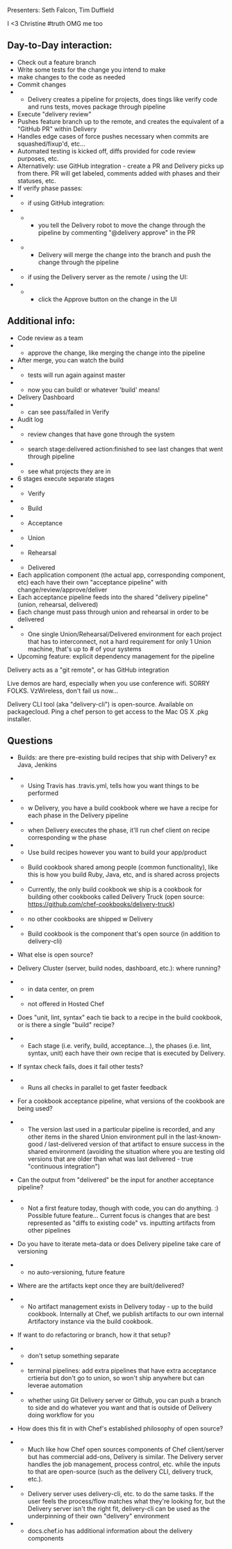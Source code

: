 
Presenters: Seth Falcon, Tim Duffield

I <3 Christine
#truth
OMG me too

## Day-to-Day interaction:
* Check out a feature branch
* Write some tests for the change you intend to make
* make changes to the code as needed
* Commit changes
* * Delivery creates a pipeline for projects, does tings like verify code and runs tests, moves package through pipeline
* Execute "delivery review"
* Pushes feature branch up to the remote, and creates the equivalent of a "GitHub PR" within Delivery
* Handles edge cases of force pushes necessary when commits are squashed/fixup'd, etc...
* Automated testing is kicked off, diffs provided for code review purposes, etc.
* Alternatively: use GitHub integration - create a PR and Delivery picks up from there.  PR will get labeled, comments added with phases and their statuses, etc.
* If verify phase passes:
* * if using GitHub integration:
* * * you tell the Delivery robot to move the change through the pipeline by commenting "@delivery approve" in the PR
* * * Delivery will merge the change into the branch and push the change through the pipeline
* * if using the Delivery server as the remote / using the UI:
* * * click the Approve button on the change in the UI

## Additional info:
* Code review as a team
* * approve the change, like merging the change into the pipeline
* After merge, you can watch the build
* * tests will run again against master
* * now you can build! or whatever 'build' means!
* Delivery Dashboard 
* * can see pass/failed in Verify
* Audit log
* * review changes that have gone through the system
* * search stage:delivered action:finished to see last changes that went through pipeline
* * see what projects they are in
* 6 stages execute separate stages
* * Verify
* * Build
* * Acceptance
* * Union 
* * Rehearsal
* * Delivered
* Each application component (the actual app, corresponding component, etc) each have their own "acceptance pipeline" with change/review/approve/deliver
* Each acceptance pipeline feeds into the shared "delivery pipeline" (union, rehearsal, delivered)
* Each change must pass through union and rehearsal in order to be delivered
* * One single Union/Rehearsal/Delivered environment for each project that has to interconnect, not a hard requirement for only 1 Union machine, that's up to # of your systems
* Upcoming feature: explicit dependency management for the pipeline


Delivery acts as a "git remote", or has GitHub integration

Live demos are hard, especially when you use conference wifi.  SORRY FOLKS. VzWireless, don't fail us now...

Delivery CLI tool (aka "delivery-cli") is open-source.  Available on packagecloud.  Ping a chef person to get access to the Mac OS X .pkg installer.

## Questions
* Builds: are there pre-existing build recipes that ship with Delivery? ex Java, Jenkins
* * Using Travis has .travis.yml, tells how you want things to be performed
* * w Delivery, you have a build cookbook where we have a recipe for each phase in the Delivery pipeline
* * when Delivery executes the phase, it'll run chef client on recipe corresponding w the phase
* * Use build recipes however you want to build your app/product 
* * Build cookbook shared among people (common functionality), like this is how you build Ruby, Java, etc, and is shared across projects
* * Currently, the only build cookbook we ship is a cookbook for building other cookbooks called Delivery Truck (open source: https://github.com/chef-cookbooks/delivery-truck)
* * no other cookbooks are shipped w Delivery
* * Build cookbook is the component that's open source (in addition to delivery-cli)

* What else is open source?
* Delivery Cluster (server, build nodes, dashboard, etc.): where running?
* * in data center,  on prem
* * not offered in Hosted Chef

* Does "unit, lint, syntax" each tie back to a recipe in the build cookbook, or is there a single "build" recipe?
* * Each stage (i.e. verify, build, acceptance...), the phases (i.e. lint, syntax, unit) each have their own recipe that is executed by Delivery.

* If syntax check fails, does it fail other tests?
* * Runs all checks in parallel to get faster feedback

* For a cookbook acceptance pipeline, what versions of the cookbook are being used?
* * The version last used in a particular pipeline is recorded, and any other items in the shared Union environment pull in the last-known-good / last-delivered version of that artifact to ensure success in the shared environment (avoiding the situation where you are testing old versions that are older than what was last delivered - true "continuous integration")
* Can the output from "delivered" be the input for another acceptance pipeline?
* * Not a first feature today, though with code, you can do anything. :)  Possible future feature...  Current focus is changes that are best represented as "diffs to existing code" vs. inputting artifacts from other pipelines
* Do you have to iterate meta-data or does Delivery pipeline take care of versioning 
* * no auto-versioning, future feature 
* Where are the artifacts kept once they are built/delivered?
* * No artifact management exists in Delivery today - up to the build cookbook.  Internally at Chef, we publish artifacts to our own internal Artifactory instance via the build cookbook.
* If want to do refactoring or branch, how it that setup?
* * don't setup something separate
* * terminal pipelines: add extra pipelines that have extra acceptance crtieria but don't go to union, so won't ship anywhere but can leverae automation
* * whether using Git Delivery server or Github, you can push a branch to side and do whatever you want and that is outside of Delivery doing workflow for you
* How does this fit in with Chef's established philosophy of open source?
* * Much like how Chef open sources components of Chef client/server but has commercial add-ons, Delivery is similar.  The Delivery server handles the job management, process control, etc. while the inputs to that are open-source (such as the delivery CLI, delivery truck, etc.).
* * Delivery server uses delivery-cli, etc. to do the same tasks.  If the user feels the process/flow matches what they're looking for, but the Delivery server isn't the right fit, delivery-cli can be used as the underpinning of their own "delivery" environment
* * docs.chef.io has additional information about the delivery components
